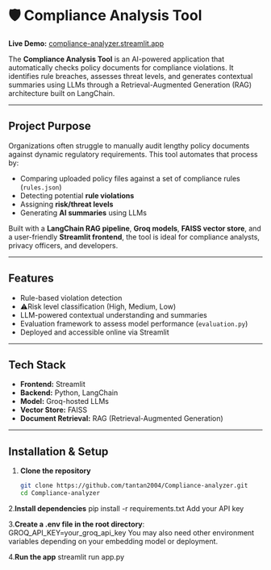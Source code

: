 # 🛡 Compliance Analysis Tool

**Live Demo:** [compliance-analyzer.streamlit.app](https://compliance-analyzer.streamlit.app/)

The **Compliance Analysis Tool** is an AI-powered application that automatically checks policy documents for compliance violations. It identifies rule breaches, assesses threat levels, and generates contextual summaries using LLMs through a Retrieval-Augmented Generation (RAG) architecture built on LangChain.

---

##  Project Purpose

Organizations often struggle to manually audit lengthy policy documents against dynamic regulatory requirements. This tool automates that process by:

- Comparing uploaded policy files against a set of compliance rules (`rules.json`)
- Detecting potential **rule violations**
- Assigning **risk/threat levels**
- Generating **AI summaries** using LLMs

Built with a **LangChain RAG pipeline**, **Groq models**, **FAISS vector store**, and a user-friendly **Streamlit frontend**, the tool is ideal for compliance analysts, privacy officers, and developers.

---

##  Features

-  Rule-based violation detection
- ⚠Risk level classification (High, Medium, Low)
-  LLM-powered contextual understanding and summaries
-  Evaluation framework to assess model performance (`evaluation.py`)
-  Deployed and accessible online via Streamlit

---

##  Tech Stack

- **Frontend:** Streamlit
- **Backend:** Python, LangChain
- **Model:** Groq-hosted LLMs
- **Vector Store:** FAISS
- **Document Retrieval:** RAG (Retrieval-Augmented Generation)

---

## Installation & Setup

1. **Clone the repository**
   ```bash
   git clone https://github.com/tantan2004/Compliance-analyzer.git
   cd Compliance-analyzer
2.**Install dependencies**
pip install -r requirements.txt
Add your API key

3.**Create a .env file in the root directory**:
GROQ_API_KEY=your_groq_api_key
You may also need other environment variables depending on your embedding model or deployment.

4.**Run the app**
streamlit run app.py
